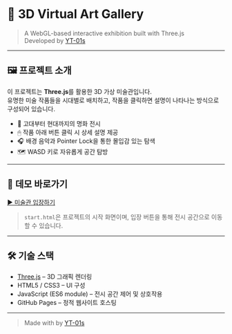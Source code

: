 # 🎨 3D Virtual Art Gallery

> A WebGL-based interactive exhibition built with Three.js  
> Developed by [YT-01s](https://github.com/YT-01s)

---

## 🖼 프로젝트 소개

이 프로젝트는 **Three.js**를 활용한 3D 가상 미술관입니다.  
유명한 미술 작품들을 시대별로 배치하고, 작품을 클릭하면 설명이 나타나는 방식으로 구성되어 있습니다.

- 🎨 고대부터 현대까지의 명화 전시
- 🖱 작품 아래 버튼 클릭 시 상세 설명 제공
- 🎧 배경 음악과 Pointer Lock을 통한 몰입감 있는 탐색
- 🗺 WASD 키로 자유롭게 공간 탐방

---

## 🔗 데모 바로가기

[▶️ 미술관 입장하기](https://YT-01s.github.io/Graphics/main.html)

> `start.html`은 프로젝트의 시작 화면이며, 입장 버튼을 통해 전시 공간으로 이동할 수 있습니다.

---

## 🛠 기술 스택

- [Three.js](https://threejs.org/) – 3D 그래픽 렌더링
- HTML5 / CSS3 – UI 구성
- JavaScript (ES6 module) – 전시 공간 제어 및 상호작용
- GitHub Pages – 정적 웹사이트 호스팅

---

> Made with by [YT-01s](https://github.com/YT-01s)
